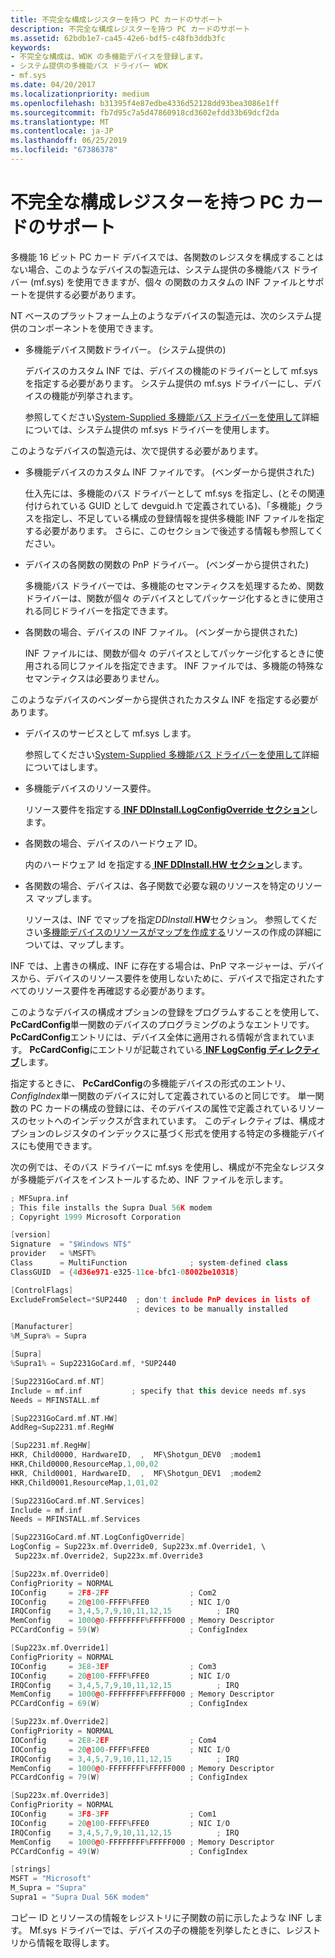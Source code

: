 ```yaml
---
title: 不完全な構成レジスターを持つ PC カードのサポート
description: 不完全な構成レジスターを持つ PC カードのサポート
ms.assetid: 62bdb1e7-ca45-42e6-bdf5-c48fb3ddb3fc
keywords:
- 不完全な構成は、WDK の多機能デバイスを登録します。
- システム提供の多機能バス ドライバー WDK
- mf.sys
ms.date: 04/20/2017
ms.localizationpriority: medium
ms.openlocfilehash: b31395f4e87edbe4336d52128dd93bea3086e1ff
ms.sourcegitcommit: fb7d95c7a5d47860918cd3602efdd33b69dcf2da
ms.translationtype: MT
ms.contentlocale: ja-JP
ms.lasthandoff: 06/25/2019
ms.locfileid: "67386378"
---
```

# <a name="supporting-pc-cards-that-have-incomplete-configuration-registers"></a>不完全な構成レジスターを持つ PC カードのサポート





多機能 16 ビット PC カード デバイスでは、各関数のレジスタを構成することはない場合、このようなデバイスの製造元は、システム提供の多機能バス ドライバー (mf.sys) を使用できますが、個々 の関数のカスタムの INF ファイルとサポートを提供する必要があります。

NT ベースのプラットフォーム上のようなデバイスの製造元は、次のシステム提供のコンポーネントを使用できます。

-   多機能デバイス関数ドライバー。 (システム提供の)

    デバイスのカスタム INF では、デバイスの機能のドライバーとして mf.sys を指定する必要があります。 システム提供の mf.sys ドライバーにし、デバイスの機能が列挙されます。

    参照してください[System-Supplied 多機能バス ドライバーを使用して](using-the-system-supplied-multifunction-bus-driver.md)詳細については、システム提供の mf.sys ドライバーを使用します。

このようなデバイスの製造元は、次で提供する必要があります。

-   多機能デバイスのカスタム INF ファイルです。 (ベンダーから提供された)

    仕入先には、多機能のバス ドライバーとして mf.sys を指定し、(とその関連付けられている GUID として devguid.h で定義されている)、「多機能」クラスを指定し、不足している構成の登録情報を提供多機能 INF ファイルを指定する必要があります。 さらに、このセクションで後述する情報も参照してください。

-   デバイスの各関数の関数の PnP ドライバー。 (ベンダーから提供された)

    多機能バス ドライバーでは、多機能のセマンティクスを処理するため、関数ドライバーは、関数が個々 のデバイスとしてパッケージ化するときに使用される同じドライバーを指定できます。

-   各関数の場合、デバイスの INF ファイル。 (ベンダーから提供された)

    INF ファイルには、関数が個々 のデバイスとしてパッケージ化するときに使用される同じファイルを指定できます。 INF ファイルでは、多機能の特殊なセマンティクスは必要ありません。

このようなデバイスのベンダーから提供されたカスタム INF を指定する必要があります。

-   デバイスのサービスとして mf.sys します。

    参照してください[System-Supplied 多機能バス ドライバーを使用して](using-the-system-supplied-multifunction-bus-driver.md)詳細についてはします。

-   多機能デバイスのリソース要件。

    リソース要件を指定する[ **INF DDInstall.LogConfigOverride セクション**](https://docs.microsoft.com/windows-hardware/drivers/install/inf-ddinstall-logconfigoverride-section)します。

-   各関数の場合、デバイスのハードウェア ID。

    内のハードウェア Id を指定する[ **INF DDInstall.HW セクション**](https://docs.microsoft.com/windows-hardware/drivers/install/inf-ddinstall-hw-section)します。

-   各関数の場合、デバイスは、各子関数で必要な親のリソースを特定のリソース マップします。

    リソースは、INF でマップを指定*DDInstall*.**HW**セクション。 参照してください[多機能デバイスのリソースがマップを作成する](creating-resource-maps-for-a-multifunction-device.md)リソースの作成の詳細については、マップします。

INF では、上書きの構成、INF に存在する場合は、PnP マネージャーは、デバイスから、デバイスのリソース要件を使用しないために、デバイスで指定されたすべてのリソース要件を再確認する必要があります。

このようなデバイスの構成オプションの登録をプログラムすることを使用して、 **PcCardConfig**単一関数のデバイスのプログラミングのようなエントリです。 **PcCardConfig**エントリには、デバイス全体に適用される情報が含まれています。 **PcCardConfig**にエントリが記載されている[ **INF LogConfig ディレクティブ**](https://docs.microsoft.com/windows-hardware/drivers/install/inf-logconfig-directive)します。

指定するときに、 **PcCardConfig**の多機能デバイスの形式のエントリ、 *ConfigIndex*単一関数のデバイスに対して定義されているのと同じです。 単一関数の PC カードの構成の登録には、そのデバイスの属性で定義されているリソースのセットへのインデックスが含まれています。 このディレクティブは、構成オプションのレジスタのインデックスに基づく形式を使用する特定の多機能デバイスにも使用できます。

次の例では、そのバス ドライバーに mf.sys を使用し、構成が不完全なレジスタが多機能デバイスをインストールするため、INF ファイルを示します。

```cpp
; MFSupra.inf
; This file installs the Supra Dual 56K modem
; Copyright 1999 Microsoft Corporation

[version]
Signature  = "$Windows NT$"
provider   = %MSFT%
Class      = MultiFunction              ; system-defined class
ClassGUID  = {4d36e971-e325-11ce-bfc1-08002be10318}

[ControlFlags]
ExcludeFromSelect=*SUP2440  ; don't include PnP devices in lists of
                            ; devices to be manually installed

[Manufacturer]
%M_Supra% = Supra

[Supra]
%Supra1% = Sup2231GoCard.mf, *SUP2440 

[Sup2231GoCard.mf.NT]
Include = mf.inf           ; specify that this device needs mf.sys
Needs = MFINSTALL.mf

[Sup2231GoCard.mf.NT.HW]
AddReg=Sup2231.mf.RegHW

[Sup2231.mf.RegHW]   
HKR, Child0000, HardwareID,  ,  MF\Shotgun_DEV0  ;modem1
HKR,Child0000,ResourceMap,1,00,02
HKR, Child0001, HardwareID,  ,  MF\Shotgun_DEV1  ;modem2
HKR,Child0001,ResourceMap,1,01,02

[Sup2231GoCard.mf.NT.Services]   
Include = mf.inf
Needs = MFINSTALL.mf.Services

[Sup2231GoCard.mf.NT.LogConfigOverride]   
LogConfig = Sup223x.mf.Override0, Sup223x.mf.Override1, \
 Sup223x.mf.Override2, Sup223x.mf.Override3

[Sup223x.mf.Override0]
ConfigPriority = NORMAL
IOConfig     = 2F8-2FF                  ; Com2
IOConfig     = 20@100-FFFF%FFE0         ; NIC I/O
IRQConfig    = 3,4,5,7,9,10,11,12,15          ; IRQ    
MemConfig    = 1000@0-FFFFFFFF%FFFFF000 ; Memory Descriptor
PCCardConfig = 59(W)                    ; ConfigIndex

[Sup223x.mf.Override1]
ConfigPriority = NORMAL
IOConfig     = 3E8-3EF                  ; Com3
IOConfig     = 20@100-FFFF%FFE0         ; NIC I/O
IRQConfig    = 3,4,5,7,9,10,11,12,15          ; IRQ    
MemConfig    = 1000@0-FFFFFFFF%FFFFF000 ; Memory Descriptor
PCCardConfig = 69(W)                    ; ConfigIndex

[Sup223x.mf.Override2]
ConfigPriority = NORMAL
IOConfig     = 2E8-2EF                  ; Com4
IOConfig     = 20@100-FFFF%FFE0         ; NIC I/O
IRQConfig    = 3,4,5,7,9,10,11,12,15          ; IRQ    
MemConfig    = 1000@0-FFFFFFFF%FFFFF000 ; Memory Descriptor
PCCardConfig = 79(W)                    ; ConfigIndex

[Sup223x.mf.Override3]
ConfigPriority = NORMAL
IOConfig     = 3F8-3FF                  ; Com1
IOConfig     = 20@100-FFFF%FFE0         ; NIC I/O
IRQConfig    = 3,4,5,7,9,10,11,12,15          ; IRQ
MemConfig    = 1000@0-FFFFFFFF%FFFFF000 ; Memory Descriptor
PCCardConfig = 49(W)                    ; ConfigIndex

[strings]
MSFT = "Microsoft"
M_Supra = "Supra"
Supra1 = "Supra Dual 56K modem"
```

コピー ID とリソースの情報をレジストリに子関数の前に示したような INF します。 Mf.sys ドライバーでは、デバイスの子の機能を列挙したときに、レジストリから情報を取得します。








